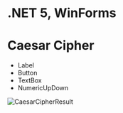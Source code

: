 # .NET 5, WinForms
# Caesar Cipher

- Label
- Button
- TextBox
- NumericUpDown


![CaesarCipherResult](https://user-images.githubusercontent.com/12767526/155865703-27b89227-f347-40a3-8846-48e5ac28081d.png)
